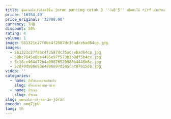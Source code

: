```yaml
---
title: ชุดคานปลา/บริสต์3ชิ้น joran pancing cetak 3 ''ถึง8'5'' เบ็ดพับได้ r/rf สำหรับการหล่อฝั่งและเรือ
price: '16354.49'
price_original: '32708.98'
currency: THB
discount: 50%
rating: 4
volume: 1
image: S61321c27f8bc4f2587dc35adcebad64cp.jpg
images:
  - S61321c27f8bc4f2587dc35adcebad64cp.jpg
  - S0bc7645e8be4495e97f573b3b8df5b4cx.jpg
  - Sc18ce464d72b4a09876520986b4446b8z.jpg
  - S2d70da86e93e4e06a97d5a5cac87615eb.jpg
video: ''
categories:
  - name: กีฬาและความบันเทิง
    slug: ฬาและความบ-นเท
  - name: ประมง
    slug: ประมง
slug: ดคานปลา-บร-สต-3ช-joran
encode: omq7jpU
lang: th
---
```

  